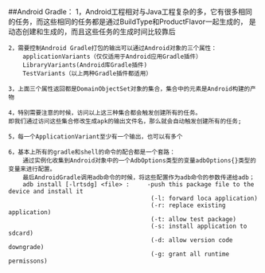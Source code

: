 ##Android Gradle：
    1，Android工程相对与Java工程复杂的多，它有很多相同的任务，而这些相同的任务都是通过BuildType和ProductFlavor一起生成的，
    是动态创建和生成的，而且这些任务的生成时间比较靠后
    
    2，需要控制Android Gradle打包的输出可以通过Android对象的三个属性：
        applicationVariants（仅仅适用于Android应用Gradle插件）
        LibraryVariants(Android库Gradle插件)
        TestVariants（以上两种Gradle插件都适用）
        
    3，上面三个属性返回都是DomainObjectSet对象的集合，集合中的元素是Android构建的产物
    
    4，特别需要注意的时候，访问以上这三种集合都会触发创建所有的任务。
    即我们通过访问这些集合修改生成apk的输出文件名，那么就会自动触发创建所有的任务;
    
    5，每一个ApplicationVariant至少有一个输出，也可以有多个
    
    6，基本上所有的gradle和shell的命令的配合都是一个套路：
        通过实例化收集到Android对象中的一个AdbOptions类型的变量adbOptions{}类型的变量来进行配置。
        最后AndroidGradle调用adb命令的时候，将这些配置作为adb命令的参数传递给adb；
        adb install [-lrtsdg] <file> :     -push this package file to the device and install it
                                            (-l: forward loca application)
                                            (-r: replace existing application)
                                            (-t: allow test package)
                                            (-s: install application to sdcard)
                                            (-d: allow version code downgrade)
                                            (-g: grant all runtime permissons)
                                
                                    